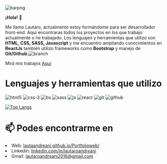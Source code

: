![barpng](https://user-images.githubusercontent.com/79154442/137824292-a74c224b-17db-48ec-8a80-de981a78e51d.png)



<strong>¡Hola!</strong> 👋

Me llamo Lautaro, actualmente estoy formándome para ser desarrollador front-end. Aquí encontraras todos los proyectos en los que trabajo actualmente o he trabajado.
Los lenguajes y herramientas que utilizo son <strong>HTML, CSS, SASS, Javascript</strong> y me encuentro ampliando conocimientos en <strong>ReactJs</strong> también utilizo frameworks como <strong>Bootstrap</strong> y manejo de <strong>Git/Github.</strong>![branch](https://user-images.githubusercontent.com/79154442/127741703-f8ec3842-788b-4dc1-95f2-023c0aaa9dca.png)

Mirá mis trabajos <a href="https://lautaandreani.github.io/Portfolioweb/">Aquí<a/>




# Lenguajes y herramientas que utilizo
![html5](https://user-images.githubusercontent.com/79154442/129495029-6151ef2d-cbc5-4486-a987-40cea4646a19.png) ![css-3](https://user-images.githubusercontent.com/79154442/129495020-c5875d87-f42b-4706-84ec-b608bd5dd218.png) ![bs](https://user-images.githubusercontent.com/79154442/129495172-26a76c85-408a-4d94-92e5-c2251e8ef0ca.png) ![sass](https://user-images.githubusercontent.com/79154442/130335374-a6126eee-f103-4068-8376-a2bce6ce7c29.png) ![js](https://user-images.githubusercontent.com/79154442/129495190-46fafc59-880d-4377-8994-512b483ff667.png) ![react](https://user-images.githubusercontent.com/79154442/129495281-a98ae852-266b-4d89-8aa8-9f983875c0aa.png) ![git](https://user-images.githubusercontent.com/79154442/129495329-e3238e6f-02e3-41d1-8d08-14136880c389.png) ![github](https://user-images.githubusercontent.com/79154442/129495211-db5f6709-c135-4d2d-973f-e8326e5b3af0.png)<br/>

[![Top Langs](https://github-readme-stats.vercel.app/api/top-langs/?username=LautaAndreani&layout=compact)](https://github.com/LautaAndreani)













# 📫 Podes encontrarme en

<li>Web: <a href="https://lautaandreani.github.io/Portfolioweb/">lautaandreani.github.io/Portfolioweb/</a></li>
<li>Linkedin: <a href="https://www.linkedin.com/in/lautaroandreani" target="_blank">linkedin.com/in/lautaroandreani</a></li>
<li>Gmail: <a href="mailto:lautaroandreani2016@gmail.com" target="_blank">lautaroandreani2016@gmail.com</a></li>

